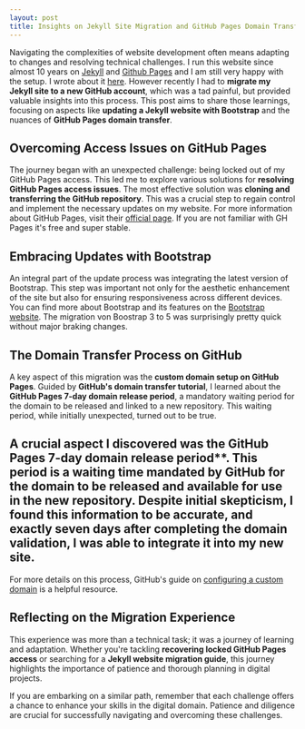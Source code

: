 ```yaml
---
layout: post
title: Insights on Jekyll Site Migration and GitHub Pages Domain Transfer
---
```


Navigating the complexities of website development often means adapting to changes and resolving technical challenges. I run this website since almost 10 years on [Jekyll](https://jekyllrb.com/) and [Github Pages](https://pages.github.com/) and I am still very happy with the setup. I wrote about it [here](https://jannikweyrich.com/blog/2014/01/28/this-blog-now-runs-on-github-powered-by-jekyll.html). However recently I had to **migrate my Jekyll site to a new GitHub account**, which was a tad painful, but provided valuable insights into this process. This post aims to share those learnings, focusing on aspects like **updating a Jekyll website with Bootstrap** and the nuances of **GitHub Pages domain transfer**.

## Overcoming Access Issues on GitHub Pages

The journey began with an unexpected challenge: being locked out of my GitHub Pages access. This led me to explore various solutions for **resolving GitHub Pages access issues**. The most effective solution was **cloning and transferring the GitHub repository**. This was a crucial step to regain control and implement the necessary updates on my website. For more information about GitHub Pages, visit their [official page](https://pages.github.com/). If you are not familiar with GH Pages it's free and super stable.

## Embracing Updates with Bootstrap

An integral part of the update process was integrating the latest version of Bootstrap. This step was important not only for the aesthetic enhancement of the site but also for ensuring responsiveness across different devices. You can find more about Bootstrap and its features on the [Bootstrap website](https://getbootstrap.com/). The migration von Boostrap 3 to 5 was surprisingly pretty quick without major braking changes.

## The Domain Transfer Process on GitHub

A key aspect of this migration was the **custom domain setup on GitHub Pages**. Guided by **GitHub's domain transfer tutorial**, I learned about the **GitHub Pages 7-day domain release period**, a mandatory waiting period for the domain to be released and linked to a new repository. This waiting period, while initially unexpected, turned out to be true. 

## A crucial aspect I discovered was the GitHub Pages 7-day domain release period**. This period is a waiting time mandated by GitHub for the domain to be released and available for use in the new repository. Despite initial skepticism, **I found this information to be accurate, and exactly seven days after completing the domain validation**, I was able to integrate it into my new site.

For more details on this process, GitHub's guide on [configuring a custom domain](https://docs.github.com/en/pages/configuring-a-custom-domain-for-your-github-pages-site) is a helpful resource.

## Reflecting on the Migration Experience

This experience was more than a technical task; it was a journey of learning and adaptation. Whether you're tackling **recovering locked GitHub Pages access** or searching for a **Jekyll website migration guide**, this journey highlights the importance of patience and thorough planning in digital projects.

If you are embarking on a similar path, remember that each challenge offers a chance to enhance your skills in the digital domain. Patience and diligence are crucial for successfully navigating and overcoming these challenges.
